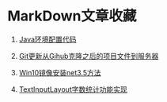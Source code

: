 # MarkDown文章收藏

1. [Java环境配置代码](https://github.com/Brioal/Article_Collect/blob/master/Java%E7%8E%AF%E5%A2%83%E9%85%8D%E7%BD%AE.md)

2. [Git更新从Gihub克隆之后的项目文件到服务器](https://github.com/Brioal/Article_Collect/blob/master/Git%E6%9B%B4%E6%96%B0%E4%BB%8EGihub%E5%85%8B%E9%9A%86%E4%B9%8B%E5%90%8E%E7%9A%84%E9%A1%B9%E7%9B%AE%E6%96%87%E4%BB%B6%E5%88%B0Github.md)

3. [Win10镜像安装net3.5方法](https://github.com/Brioal/Article_Collect/blob/master/Win10%E9%95%9C%E5%83%8F%E5%AE%89%E8%A3%85net3.5.md)

4. [TextInputLayout字数统计功能实现](https://github.com/Brioal/Article_Collect/blob/master/TextInputLayout%E5%AD%97%E6%95%B0%E7%BB%9F%E8%AE%A1%E5%8A%9F%E8%83%BD.md)
